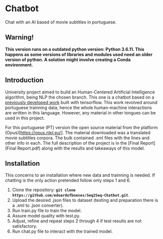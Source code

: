 # Chatbot

Chat with an AI based of movie subtitles in portuguese.


## Warning!
**This version runs on a outdated python version: Python 3.6.11. This happens as some versions of libraries and modules used need an older version of python. A solution might involve creating a Conda environment.**

## **Introduction** 

University project aimed to build an Human-Centered Artificial Intelligence algorithm, being NLP the chosen branch. This one is a chatbot based on a [previously developed work](https://github.com/Abonia1/Seq2Seq-Chatbot) built with tensorflow. This work revolved around portuguese trainning data, hence the whole human-machine interactions are written in this language. However, any material in other tongues can be used in this project.

For this portuguese (PT) version the open source material from the platform (Opus)[https://opus.nlpl.eu/]. The material downloaded was a translated movie subtitles corpora. The bulk contained .xml files with the lines and other info in each. The full description of the project is in the [Final Report](Final Report.pdf) along with the results and takeaways of this model.


## **Installation** 

This concerns to an installation where new data and trainning is needed. If chatting is the only action pretended follow only steps 1 and 6.
1. Clone the repository: **`git clone https://github.com/eduardofbneves/Seq2Seq-Chatbot.git`**.
2. Upload the desired .json files to dataset (testing and preparation there is a .xml to .json converter).
3. Run train.py file to train the model.
4. Assure model quality with test.py.
5. Adjust, refine and repeat steps 2 through 4 if test results are not satisfactory.
6. Run chat.py file to interact with the trained model.
